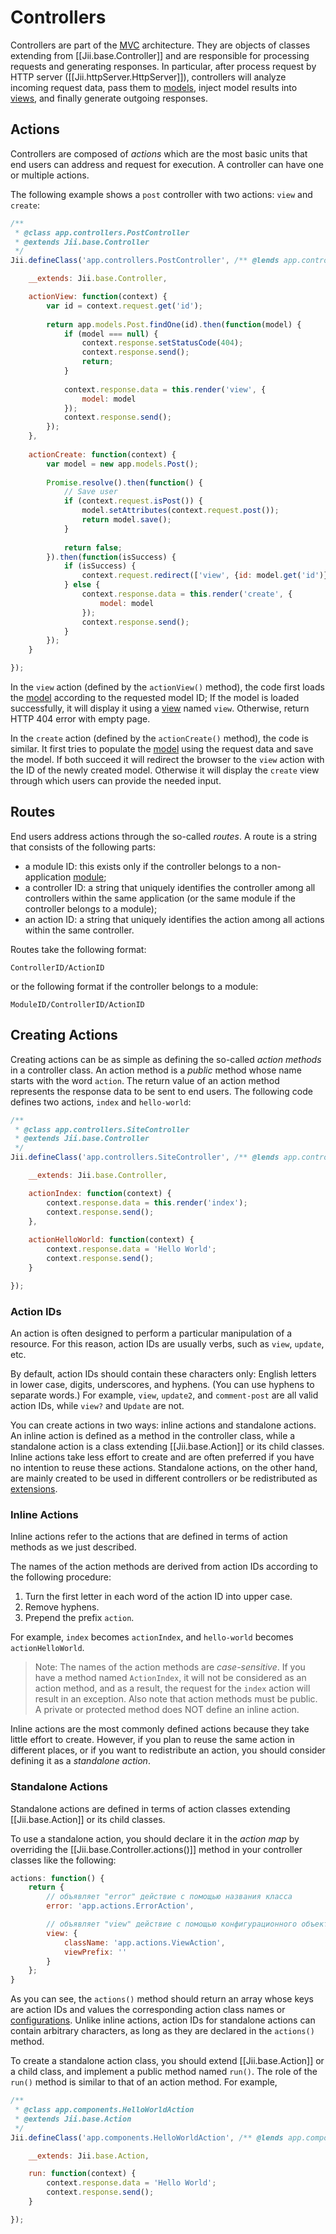 Controllers
===========

Controllers are part of the [MVC](http://en.wikipedia.org/wiki/Model%E2%80%93view%E2%80%93controller) architecture.
They are objects of classes extending from [[Jii.base.Controller]] and are responsible for processing requests and
generating responses. In particular, after process request by HTTP server ([[Jii.httpServer.HttpServer]]),
controllers will analyze incoming request data, pass them to [models](structure-models), inject model results
into [views](structure-views), and finally generate outgoing responses.


## Actions <span id="actions"></span>

Controllers are composed of *actions* which are the most basic units that end users can address and request for
execution. A controller can have one or multiple actions.

The following example shows a `post` controller with two actions: `view` and `create`:

```js
/**
 * @class app.controllers.PostController
 * @extends Jii.base.Controller
 */
Jii.defineClass('app.controllers.PostController', /** @lends app.controllers.PostController.prototype */{

    __extends: Jii.base.Controller,

    actionView: function(context) {
        var id = context.request.get('id');
        
        return app.models.Post.findOne(id).then(function(model) {
            if (model === null) {
                context.response.setStatusCode(404);
                context.response.send();
                return;
            }
            
            context.response.data = this.render('view', {
                model: model
            });
            context.response.send();
        });
    },
    
    actionCreate: function(context) {
        var model = new app.models.Post();
        
		Promise.resolve().then(function() {
			// Save user
			if (context.request.isPost()) {
				model.setAttributes(context.request.post());
				return model.save();
			}
			
			return false;
		}).then(function(isSuccess) {
            if (isSuccess) {
                context.request.redirect(['view', {id: model.get('id')}]) 
            } else {
                context.response.data = this.render('create', {
                    model: model
                });
                context.response.send();
            }
		});
    }

});
```

In the `view` action (defined by the `actionView()` method), the code first loads the [model](structure-models)
according to the requested model ID; If the model is loaded successfully, it will display it using
a [view](structure-views) named `view`. Otherwise, return HTTP 404 error with empty page.

In the `create` action (defined by the `actionCreate()` method), the code is similar. It first tries to populate
the [model](structure-models) using the request data and save the model. If both succeed it will redirect
the browser to the `view` action with the ID of the newly created model. Otherwise it will display
the `create` view through which users can provide the needed input.


## Routes <span id="routes"></span>

End users address actions through the so-called *routes*. A route is a string that consists of the following parts:

* a module ID: this exists only if the controller belongs to a non-application [module](structure-modules);
* a controller ID: a string that uniquely identifies the controller among all controllers within the same application
  (or the same module if the controller belongs to a module);
* an action ID: a string that uniquely identifies the action among all actions within the same controller.

Routes take the following format:

```
ControllerID/ActionID
```

or the following format if the controller belongs to a module:

```
ModuleID/ControllerID/ActionID
```


## Creating Actions <span id="creating-actions"></span>

Creating actions can be as simple as defining the so-called *action methods* in a controller class. An action method is
a *public* method whose name starts with the word `action`. The return value of an action method represents
the response data to be sent to end users. The following code defines two actions, `index` and `hello-world`:

```js
/**
 * @class app.controllers.SiteController
 * @extends Jii.base.Controller
 */
Jii.defineClass('app.controllers.SiteController', /** @lends app.controllers.SiteController.prototype */{

    __extends: Jii.base.Controller,

    actionIndex: function(context) {
        context.response.data = this.render('index');
        context.response.send();
    },
    
    actionHelloWorld: function(context) {
        context.response.data = 'Hello World';
        context.response.send();
    }

});
```


### Action IDs <span id="action-ids"></span>

An action is often designed to perform a particular manipulation of a resource. For this reason,
action IDs are usually verbs, such as `view`, `update`, etc.

By default, action IDs should contain these characters only: English letters in lower case, digits,
underscores, and hyphens. (You can use hyphens to separate words.) For example,
`view`, `update2`, and `comment-post` are all valid action IDs, while `view?` and `Update` are not.

You can create actions in two ways: inline actions and standalone actions. An inline action is
defined as a method in the controller class, while a standalone action is a class extending
[[Jii.base.Action]] or its child classes. Inline actions take less effort to create and are often preferred
if you have no intention to reuse these actions. Standalone actions, on the other hand, are mainly
created to be used in different controllers or be redistributed as [extensions](structure-extensions).


### Inline Actions <span id="inline-actions"></span>

Inline actions refer to the actions that are defined in terms of action methods as we just described.

The names of the action methods are derived from action IDs according to the following procedure:

1. Turn the first letter in each word of the action ID into upper case.
2. Remove hyphens.
3. Prepend the prefix `action`.

For example, `index` becomes `actionIndex`, and `hello-world` becomes `actionHelloWorld`.

> Note: The names of the action methods are *case-sensitive*. If you have a method named `ActionIndex`,
  it will not be considered as an action method, and as a result, the request for the `index` action
  will result in an exception. Also note that action methods must be public. A private or protected
  method does NOT define an inline action.


Inline actions are the most commonly defined actions because they take little effort to create. However,
if you plan to reuse the same action in different places, or if you want to redistribute an action,
you should consider defining it as a *standalone action*.


### Standalone Actions <span id="standalone-actions"></span>

Standalone actions are defined in terms of action classes extending [[Jii.base.Action]] or its child classes.

To use a standalone action, you should declare it in the *action map* by overriding the
[[Jii.base.Controller.actions()]] method in your controller classes like the following:

```js
actions: function() {
    return {
        // объявляет "error" действие с помощью названия класса
        error: 'app.actions.ErrorAction',

        // объявляет "view" действие с помощью конфигурационного объекта
        view: {
            className: 'app.actions.ViewAction',
            viewPrefix: ''
        }
    };
}
```

As you can see, the `actions()` method should return an array whose keys are action IDs and values the corresponding
action class names or [configurations](concept-configurations). Unlike inline actions, action IDs for standalone
actions can contain arbitrary characters, as long as they are declared in the `actions()` method.

To create a standalone action class, you should extend [[Jii.base.Action]] or a child class, and implement
a public method named `run()`. The role of the `run()` method is similar to that of an action method. For example,

```js
/**
 * @class app.components.HelloWorldAction
 * @extends Jii.base.Action
 */
Jii.defineClass('app.components.HelloWorldAction', /** @lends app.components.HelloWorldAction.prototype */{

    __extends: Jii.base.Action,

    run: function(context) {
        context.response.data = 'Hello World';
        context.response.send();
    }

});
```
